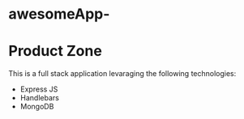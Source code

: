 # awesomeApp-

# Product Zone 

This is a full stack application levaraging the following technologies:
* Express JS 
* Handlebars 
* MongoDB


